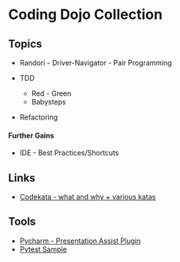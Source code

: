 # Coding Dojo Collection

## Topics

- Randori - Driver-Navigator - Pair Programming

- TDD 
    - Red - Green
    - Babysteps

- Refactoring

#### Further Gains

- IDE - Best Practices/Shortcuts

## Links
- [Codekata - what and why + various katas](http://codekata.com/)

## Tools
- [Pycharm - Presentation Assist Plugin](https://plugins.jetbrains.com/plugin/7345-presentation-assistant)
- [Pytest Sample](./katas/XX-Pytest-Sample/pytest_sample.py)
